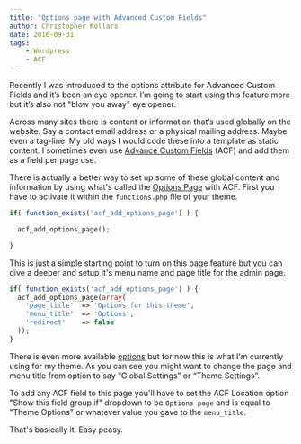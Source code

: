 ```yaml
---
title: "Options page with Advanced Custom Fields"
author: Christopher Kollars
date: 2016-09-31
tags:
    - Wordpress
    - ACF
---
```


Recently I was introduced to the options attribute for Advanced Custom Fields and it’s been an eye opener. I’m going to start using this feature more but it’s also not "blow you away" eye opener.

Across many sites there is content or information that’s used globally on the website. Say a contact email address or a physical mailing address. Maybe even a tag-line. My old ways I would code these into a template as static content. I sometimes even use [Advance Custom Fields](http://advancecustomfields.com) (ACF) and add them as a field per page use.

There is actually a better way to set up some of these global content and information by using what's called the [Options Page](https://www.advancedcustomfields.com/add-ons/options-page/) with ACF. First you have to activate it within the `functions.php` file of your theme.

```php
if( function_exists('acf_add_options_page') ) {

  acf_add_options_page();

}
```

This is just a simple starting point to turn on this page feature but you can dive a deeper and setup it's menu name and page title for the admin page.

```php
if( function_exists('acf_add_options_page') ) {
  acf_add_options_page(array(
    'page_title'  => 'Options for this theme',
    'menu_title'  => 'Options',
    'redirect'    => false
  ));
}
```

There is even more available [options](https://www.advancedcustomfields.com/resources/acf_add_options_page/) but for now this is what I'm currently using for my theme. As you can see you might want to change the page and menu title from option to say “Global Settings” or “Theme Settings”.

To add any ACF field to this page you'll have to set the ACF Location option "Show this field group if" dropdown to be `Options page` and is equal to "Theme Options" or whatever value you gave to the `menu_title`.

That's basically it. Easy peasy.
